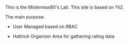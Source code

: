 This is the Mistermax80's Lab.
This site is based on Yii2.

The main purpose:
- User Managed based on RBAC

- Hattrick Organizer Area for gathering rating data